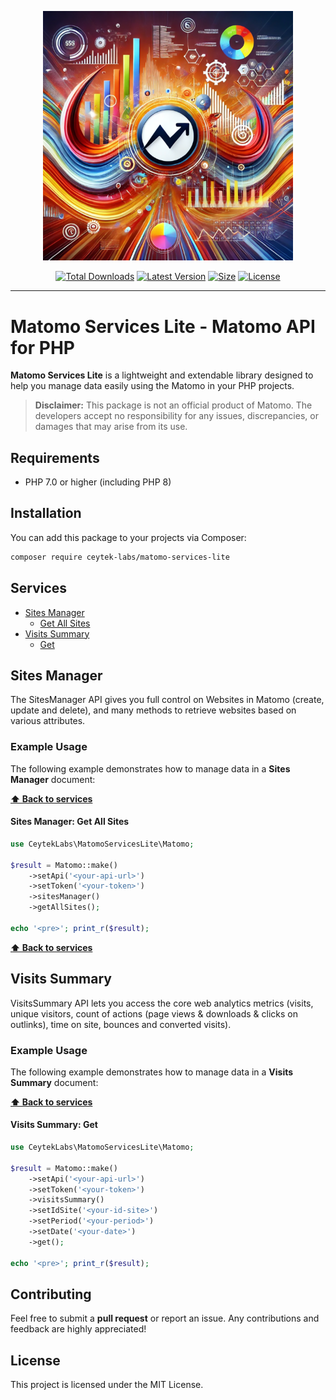 <p align="center">
    <img src="https://raw.githubusercontent.com/ceytek-labs/matomo-services-lite/refs/heads/1.x/art/banner.png" width="400" alt="Matomo Services Lite">
    <p align="center">
        <a href="https://packagist.org/packages/ceytek-labs/matomo-services-lite"><img alt="Total Downloads" src="https://img.shields.io/packagist/dt/ceytek-labs/matomo-services-lite"></a>
        <a href="https://packagist.org/packages/ceytek-labs/matomo-services-lite"><img alt="Latest Version" src="https://img.shields.io/packagist/v/ceytek-labs/matomo-services-lite"></a>
        <a href="https://packagist.org/packages/ceytek-labs/matomo-services-lite"><img alt="Size" src="https://img.shields.io/github/repo-size/ceytek-labs/matomo-services-lite"></a>
        <a href="https://packagist.org/packages/ceytek-labs/matomo-services-lite"><img alt="License" src="https://img.shields.io/packagist/l/ceytek-labs/matomo-services-lite"></a>
    </p>
</p>

------

# Matomo Services Lite - Matomo API for PHP

**Matomo Services Lite** is a lightweight and extendable library designed to help you manage data easily using the Matomo in your PHP projects.

> **Disclaimer:** This package is not an official product of Matomo. The developers accept no responsibility for any issues, discrepancies, or damages that may arise from its use.

## Requirements

- PHP 7.0 or higher (including PHP 8)

## Installation

You can add this package to your projects via Composer:

```bash
composer require ceytek-labs/matomo-services-lite
```

## Services

- [Sites Manager](#sites-manager)
    - [Get All Sites](#sites-manager-get-all-sites)
- [Visits Summary](#visits-summary)
    - [Get](#visits-summary-get)

## Sites Manager

The SitesManager API gives you full control on Websites in Matomo (create, update and delete), and many methods to retrieve websites based on various attributes.

### Example Usage

The following example demonstrates how to manage data in a **Sites Manager** document:

**[⬆ Back to services](#services)**

#### Sites Manager: Get All Sites

```php
use CeytekLabs\MatomoServicesLite\Matomo;

$result = Matomo::make()
    ->setApi('<your-api-url>')
    ->setToken('<your-token>')
    ->sitesManager()
    ->getAllSites();

echo '<pre>'; print_r($result);
```

**[⬆ Back to services](#services)**

## Visits Summary

VisitsSummary API lets you access the core web analytics metrics (visits, unique visitors, count of actions (page views & downloads & clicks on outlinks), time on site, bounces and converted visits).

### Example Usage

The following example demonstrates how to manage data in a **Visits Summary** document:

**[⬆ Back to services](#services)**

#### Visits Summary: Get

```php
use CeytekLabs\MatomoServicesLite\Matomo;

$result = Matomo::make()
    ->setApi('<your-api-url>')
    ->setToken('<your-token>')
    ->visitsSummary()
    ->setIdSite('<your-id-site>')
    ->setPeriod('<your-period>')
    ->setDate('<your-date>')
    ->get();

echo '<pre>'; print_r($result);
```

## Contributing

Feel free to submit a **pull request** or report an issue. Any contributions and feedback are highly appreciated!

## License

This project is licensed under the MIT License.